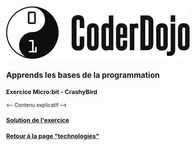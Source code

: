 ![Logo CoderDojo](./images/coderdojo-logo.png)

## Apprends les bases de la programmation

### Exercice Micro:bit - CrashyBird

<-- Contenu explicatif -->
### [Solution de l'exercice](https://github.com/PaulineRoppe/CoderDojo-Workshop/blob/master/soluce-microbit.md)
### [Retour à la page "technologies"](https://github.com/PaulineRoppe/CoderDojo-Workshop/blob/master/technologies.md)
